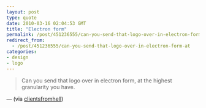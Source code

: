 ```yaml
---
layout: post
type: quote
date: 2010-03-16 02:04:53 GMT
title: "Electron form"
permalink: /post/451236555/can-you-send-that-logo-over-in-electron-form-at
redirect_from: 
  - /post/451236555/can-you-send-that-logo-over-in-electron-form-at
categories:
- design
- logo
---
```

<blockquote>Can you send that logo over in electron form, at the highest granularity you have.</blockquote>
<p>— (via <a href="http://clientsfromhell.tumblr.com/" class="tumblr_blog">clientsfromhell</a>)</p>
